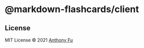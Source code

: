 # @markdown-flashcards/client


## License

MIT License © 2021 [Anthony Fu](https://github.com/antfu)

